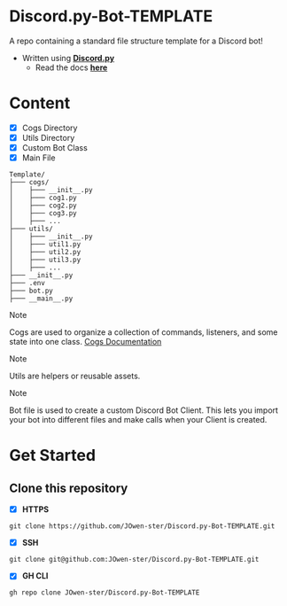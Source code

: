 # Discord.py-Bot-TEMPLATE
A repo containing a standard file structure template for a Discord bot!
- Written using [**__Discord.py__**](https://github.com/Rapptz/discord.py)
  - Read the docs [**__here__**](https://discordpy.readthedocs.io/en/stable/)

# Content
- [X] Cogs Directory
- [X] Utils Directory
- [X] Custom Bot Class
- [X] Main File
```
Template/
├─── cogs/
│    ├─── __init__.py
│    ├─── cog1.py
│    ├─── cog2.py
│    ├─── cog3.py
│    ├─── ...
├─── utils/
│    ├─── __init__.py
│    ├─── util1.py
│    ├─── util2.py
│    ├─── util3.py
│    ├─── ...
├─── __init__.py
├─── .env
├─── bot.py
├─── __main__.py
```
> [!NOTE]
> Cogs are used to organize a collection of commands, listeners, and some state into one class. [Cogs Documentation](https://discordpy.readthedocs.io/en/stable/ext/commands/cogs.html)

> [!NOTE]
> Utils are helpers or reusable assets.

> [!NOTE]
> Bot file is used to create a custom Discord Bot Client. This lets you import your bot into different files and make calls when your Client is created.

# Get Started

## Clone this repository

- [X] **__HTTPS__**
```
git clone https://github.com/JOwen-ster/Discord.py-Bot-TEMPLATE.git
```

- [X] **__SSH__**
```
git clone git@github.com:JOwen-ster/Discord.py-Bot-TEMPLATE.git
```

- [X] **__GH CLI__**
```
gh repo clone JOwen-ster/Discord.py-Bot-TEMPLATE
```



